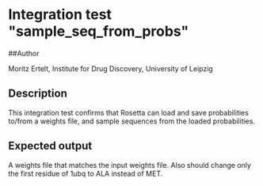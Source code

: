 # Integration test "sample\_seq\_from\_probs"

##Author

Moritz Ertelt, Institute for Drug Discovery, University of Leipzig

## Description

This integration test confirms that Rosetta can load and save probabilities to/from a weights file, and sample sequences from the loaded probabilities.

## Expected output
A weights file that matches the input weights file. Also should change only the first residue of 1ubq to ALA instead of MET.
